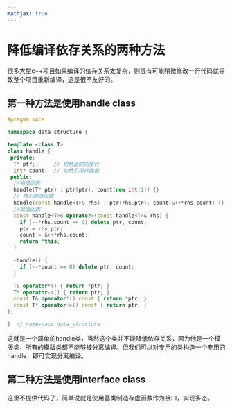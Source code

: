 ```yaml
---
mathjax: true
---
```


# 降低编译依存关系的两种方法
 很多大型c++项目如果编译的依存关系太复杂，则很有可能稍微修改一行代码就导致整个项目重新编译，这是很不友好的。
##  第一种方法是使用handle class
```cpp
#pragma once

namespace data_structure {

template <class T>
class handle {
 private:
  T* ptr;      // 句柄指向的指针
  int* count;  // 句柄引用计数器
 public:
  //构造函数
  handle(T* ptr) : ptr(ptr), count(new int(1)) {}
  // 拷贝构造函数
  handle(const handle<T>& rhs) : ptr(rhs.ptr), count(&++*rhs.count) {}
  //赋值函数
  const handle<T>& operator=(const handle<T>& rhs) {
    if (--*rhs.count == 0) delete ptr, count;
    ptr = rhs.ptr;
    count = &++*rhs.count;
    return *this;
  }

  ~handle() {
    if (--*count == 0) delete ptr, count;
  }

  T& operator*() { return *ptr; }
  T* operator->() { return ptr; }
  const T& operator*() const { return *ptr; }
  const T* operator->() const { return ptr; }
};

}  // namespace data_structure
```
 这就是一个简单的handle类，当然这个类并不能降低依存关系，因为他是一个模版类，所有的模版类都不能够被分离编译。但我们可以对专用的类构造一个专用的handle，即可实现分离编译。
<!---more-->
## 第二种方法是使用interface class
 这里不提供代码了，简单说就是使用基类制造存虚函数作为接口，实现多态。
